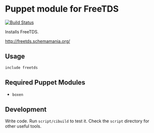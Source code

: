 # Puppet module for FreeTDS

[![Build Status](https://travis-ci.org/boxen/puppet-freetds.png?branch=master)](https://travis-ci.org/boxen/puppet-freetds)

Installs FreeTDS.

http://freetds.schemamania.org/

## Usage

```puppet
include freetds
```

## Required Puppet Modules

* `boxen`

## Development

Write code. Run `script/cibuild` to test it. Check the `script`
directory for other useful tools.
